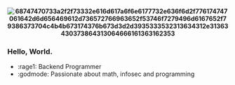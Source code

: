 <h4 align="center">
 
  ![68747470733a2f2f73332e616d617a6f6e6177732e636f6d2f776174747061642d6d656469612d736572766963652f53746f7279496d6167652f79386373704c4b4b673174376b673d3d2d3935333532313634312e31363430373864313064666161363162353](https://user-images.githubusercontent.com/45472156/139514373-4bc2de43-ae38-4b96-94b8-f7c71f839334.gif)

 
### Hello, World. 

- :rage1: Backend Programmer
- :godmode: Passionate about math, infosec and programming

  
  
